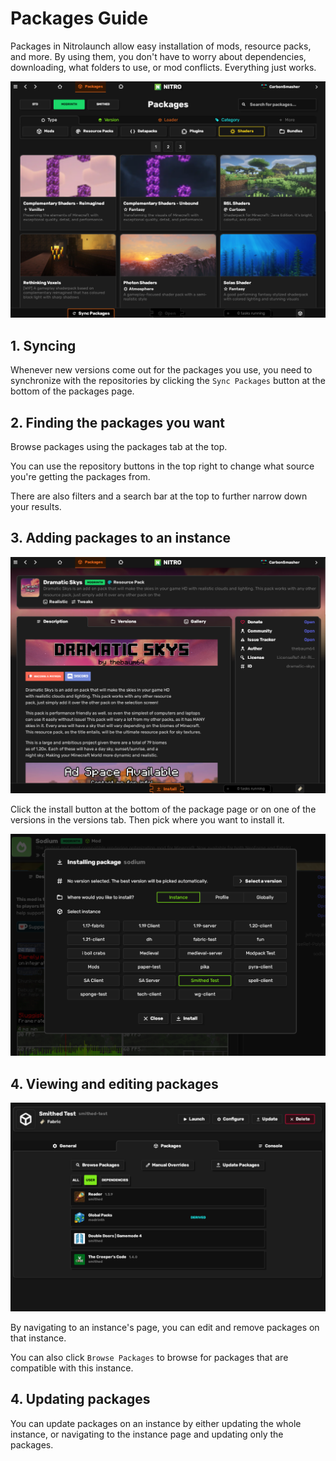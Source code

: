 # Packages Guide

Packages in Nitrolaunch allow easy installation of mods, resource packs, and more. By using them, you don't have to worry about dependencies, downloading, what folders to use, or mod conflicts. Everything just works.

![](../../../assets/screenshots/gui_packages.png)

## 1. Syncing

Whenever new versions come out for the packages you use, you need to synchronize with the repositories by clicking the `Sync Packages` button at the bottom of the packages page.

## 2. Finding the packages you want

Browse packages using the packages tab at the top.

You can use the repository buttons in the top right to change what source you're getting the packages from.

There are also filters and a search bar at the top to further narrow down your results.

## 3. Adding packages to an instance

![](../../../assets/screenshots/package_page.png)

Click the install button at the bottom of the package page or on one of the versions in the versions tab. Then pick where you want to install it.

![](../../../assets/screenshots/package_install.png)

## 4. Viewing and editing packages

![](../../../assets/screenshots/instance_packages.png)

By navigating to an instance's page, you can edit and remove packages on that instance.

You can also click `Browse Packages` to browse for packages that are compatible with this instance.

## 4. Updating packages

You can update packages on an instance by either updating the whole instance, or navigating to the instance page and updating only the packages.
